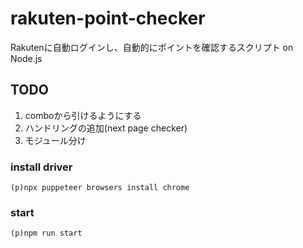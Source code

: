 # rakuten-point-checker

Rakutenに自動ログインし、自動的にポイントを確認するスクリプト on Node.js

## TODO
1. comboから引けるようにする
2. ハンドリングの追加(next page checker)
3. モジュール分け


### install driver

`(p)npx puppeteer browsers install chrome`

### start

`(p)npm run start`
